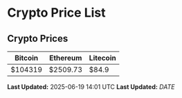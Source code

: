 # Crypto Price List

## Crypto Prices
| Bitcoin | Ethereum | Litecoin |
| ------- | -------- | -------- |
| $104319 | $2509.73 | $84.9 |
**Last Updated:** 2025-06-19 14:01 UTC
**Last Updated:** $DATE$
